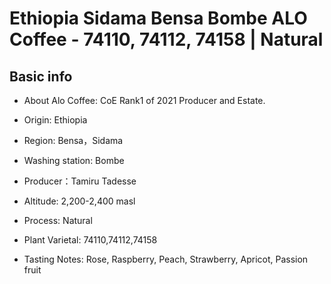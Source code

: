 # Ethiopia Sidama Bensa Bombe ALO Coffee - 74110, 74112, 74158 | Natural

## Basic info

- About Alo Coffee:
CoE Rank1 of 2021 Producer and Estate.

- Origin: Ethiopia
- Region: Bensa，Sidama
- Washing station: Bombe
- Producer：Tamiru Tadesse
- Altitude:  2,200-2,400 masl
- Process: Natural
- Plant Varietal: 74110,74112,74158
- Tasting Notes: Rose, Raspberry, Peach, Strawberry, Apricot, Passion fruit
